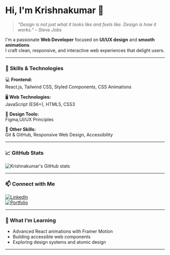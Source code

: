 # Hi, I'm Krishnakumar 👋

> _“Design is not just what it looks like and feels like. Design is how it works.” – Steve Jobs_

I'm a passionate **Web Developer** focused on **UI/UX design** and **smooth animations**.  
I craft clean, responsive, and interactive web experiences that delight users.

---

### 🚀 Skills & Technologies

💻 **Frontend:**  
React.js, Tailwind CSS, Styled Components, CSS Animations

🖥️ **Web Technologies:**  
JavaScript (ES6+), HTML5, CSS3

🎨 **Design Tools:**  
Figma,UI/UX Principles

🌱 **Other Skills:**  
Git & GitHub, Responsive Web Design, Accessibility

---

### 📈 GitHub Stats

![Krishnakumar's GitHub stats](https://github-readme-stats.vercel.app/api?username=krishnakumar287&show_icons=true&theme=blue-green)

---

### 📫 Connect with Me

[![LinkedIn](https://img.shields.io/badge/LinkedIn-Krishnakumar-blue?style=flat&logo=linkedin)](https://www.linkedin.com/in/krishnakumar-s2005)  
[![Portfolio](https://img.shields.io/badge/Portfolio-krishnakumar287.github.io-blueviolet?style=flat&logo=firefox)](https://krishnakumar287.github.io/Portfolio/)

---

### 🎯 What I’m Learning

- Advanced React animations with Framer Motion  
- Building accessible web components  
- Exploring design systems and atomic design

---
